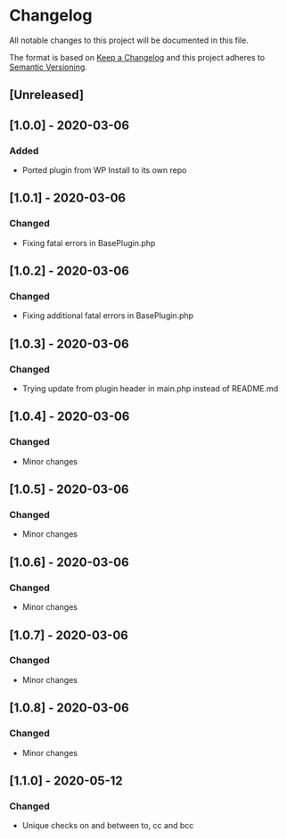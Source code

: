 # Changelog
All notable changes to this project will be documented in this file.

The format is based on [Keep a Changelog](http://keepachangelog.com/en/1.0.0/)
and this project adheres to [Semantic Versioning](http://semver.org/spec/v2.0.0.html).

## [Unreleased]

## [1.0.0] - 2020-03-06
### Added
- Ported plugin from WP Install to its own repo

## [1.0.1] - 2020-03-06
### Changed
- Fixing fatal errors in BasePlugin.php

## [1.0.2] - 2020-03-06
### Changed
- Fixing additional fatal errors in BasePlugin.php

## [1.0.3] - 2020-03-06
### Changed
- Trying update from plugin header in main.php instead of README.md

## [1.0.4] - 2020-03-06
### Changed
- Minor changes

## [1.0.5] - 2020-03-06
### Changed
- Minor changes

## [1.0.6] - 2020-03-06
### Changed
- Minor changes

## [1.0.7] - 2020-03-06
### Changed
- Minor changes

## [1.0.8] - 2020-03-06
### Changed
- Minor changes

## [1.1.0] - 2020-05-12
### Changed
- Unique checks on and between to, cc and bcc
